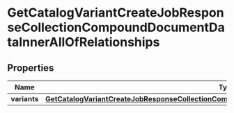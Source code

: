 
# GetCatalogVariantCreateJobResponseCollectionCompoundDocumentDataInnerAllOfRelationships

## Properties
| Name | Type | Description | Notes |
| ------------ | ------------- | ------------- | ------------- |
| **variants** | [**GetCatalogVariantCreateJobResponseCollectionCompoundDocumentDataInnerAllOfRelationshipsVariants**](GetCatalogVariantCreateJobResponseCollectionCompoundDocumentDataInnerAllOfRelationshipsVariants.md) |  |  [optional] |



